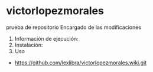 # victorlopezmorales
prueba de repositorio
Encargado de las modificaciones

1. Información de ejecución:
2. Instalación:
3. Uso

- https://github.com/lexlibra/victorlopezmorales.wiki.git